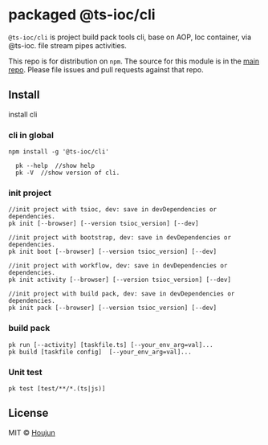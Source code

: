 # packaged @ts-ioc/cli
`@ts-ioc/cli` is project build pack tools cli, base on AOP, Ioc container, via @ts-ioc. file stream pipes activities.

This repo is for distribution on `npm`. The source for this module is in the
[main repo](https://github.com/zhouhoujun/tsioc/blob/master/packages/cli#readme).
Please file issues and pull requests against that repo.


## Install


install cli

### cli in global
```shell
npm install -g '@ts-ioc/cli'
```

```
  pk --help  //show help
  pk -V  //show version of cli.
```

### init project
```
//init project with tsioc, dev: save in devDependencies or dependencies.
pk init [--browser] [--version tsioc_version] [--dev]

//init project with bootstrap, dev: save in devDependencies or dependencies.
pk init boot [--browser] [--version tsioc_version] [--dev] 

//init project with workflow, dev: save in devDependencies or dependencies.
pk init activity [--browser] [--version tsioc_version] [--dev]

//init project with build pack, dev: save in devDependencies or dependencies.
pk init pack [--browser] [--version tsioc_version] [--dev]

```

### build pack
```
pk run [--activity] [taskfile.ts] [--your_env_arg=val]...
pk build [taskfile config]  [--your_env_arg=val]...
```

### Unit test

```shell
pk test [test/**/*.(ts|js)]
```



## License

MIT © [Houjun](https://github.com/zhouhoujun/)